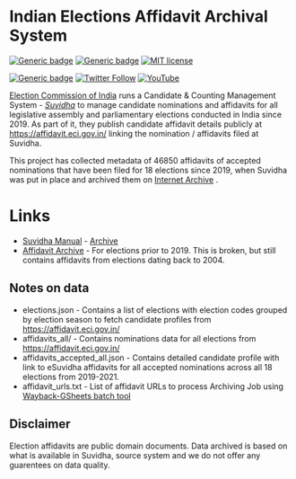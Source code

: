 # Indian Elections Affidavit Archival System

[![Generic badge](https://img.shields.io/badge/View_Data_on-Flat_Github-GREEN.svg)](https://flatgithub.com/kaarana/AffidavitManagement?filename=data%2Faffidavits_accepted_all.json)
[![Generic badge](https://img.shields.io/badge/Archived_Affidavits-Internet_Archive-GREEN.svg)](https://web.archive.org/web/*/suvidha.eci.gov.in/*)
[![MIT license](https://img.shields.io/badge/License-MIT-blue.svg)](https://lbesson.mit-license.org/)


[![Generic badge](https://img.shields.io/badge/Project-ElectionTech-lightgrey.svg)](https://hasgeek.com/kaarana/electiontech/)
[![Twitter Follow](https://img.shields.io/twitter/follow/kaarana_?style=social)](https://twitter.com/kaarana_)
[![YouTube](https://img.shields.io/badge/ElectionTech-%23FF0000.svg?style=flat&logo=YouTube&logoColor=white)](https://www.youtube.com/playlist?list=PLnKey4ddtgY5X2EZjAH9Law_Pa8s5UEIB)


[Election Commission of India](https://eci.gov.in/) runs a Candidate & Counting Management System - [*Suvidha*](https://suvidha.eci.gov.in/) to manage candidate nominations and affidavits
for all legislative assembly and parliamentary elections conducted in India since 2019. As part of it, they publish candidate affidavit details publicly at https://affidavit.eci.gov.in/ linking the nomination / affidavits filed at Suvidha.

This project has collected metadata of 46850 affidavits of accepted nominations that have been filed for 18 elections since 2019, when Suvidha was put in place and archived them on [Internet Archive](https://web.archive.org) .

# Links
* [Suvidha Manual](https://cdn.s3waas.gov.in/s30ff8033cf9437c213ee13937b1c4c455/uploads/2020/10/2020101935.pdf) - [Archive](https://web.archive.org/web/20210811210321/https://cdn.s3waas.gov.in/s30ff8033cf9437c213ee13937b1c4c455/uploads/2020/10/2020101935.pdf)
* [Affidavit Archive](http://affidavitarchive.nic.in/) - For elections prior to 2019. This is broken, but still contains affidavits from elections dating back to 2004.

## Notes on data

* elections.json - Contains a list of elections with election codes grouped by election season to fetch candidate profiles from https://affidavit.eci.gov.in/
* affidavits_all/ - Contains nominations data for all elections from https://affidavit.eci.gov.in/
* affidavits_accepted_all.json - Contains detailed candidate profile with link to eSuvidha affidavits for all accepted nominations across all 18 elections from 2019-2021.
* affidavit_urls.txt - List of affidavit URLs to process Archiving Job using [Wayback-GSheets batch tool](https://archive.org/services/wayback-gsheets/)

## Disclaimer

Election affidavits are public domain documents. Data archived is based on what is available in Suvidha, source system and we do not offer any guarentees on data quality.
